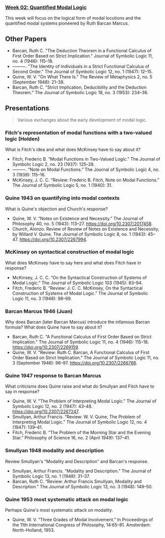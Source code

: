 ### [Week 02: Quantified Modal Logic](https://github.com/benbrastmckie/ModalHistoryPrivate?tab=readme-ov-file#module-1-modal-logic)

This week will focus on the logical form of modal locutions and the quantified modal systems pioneered by Ruth Barcan Marcus.

## Other Papers

- Barcan, Ruth C. "The Deduction Theorem in a Functional Calculus of First Order Based on Strict Implication." Journal of Symbolic Logic 11, no. 4 (1946): 115–18.
- ———. "The Identity of Individuals in a Strict Functional Calculus of Second Order." The Journal of Symbolic Logic 12, no. 1 (1947): 12–15.
- Quine, W. V. "On What There Is." The Review of Metaphysics 2, no. 5 (September 1948): 21–38.
- Barcan, Ruth C. "Strict Implication, Deducibility and the Deduction Theorem." The Journal of Symbolic Logic 18, no. 3 (1953): 234–36.

## Presentations

> Various exchanges about the early development of modal logic.

### Fitch's representation of modal functions with a two-valued logic (Holden)

What is Fitch's idea and what does McKinsey have to say about it?

- Fitch, Frederic B. “Modal Functions in Two-Valued Logic.” The Journal of Symbolic Logic 2, no. 23 (1937): 125–28.
- ———. “Note on Modal Functions.” The Journal of Symbolic Logic 4, no. 3 (1939): 115–16.
- McKinsey, J. C. C. “Review: Frederic B. Fitch, Note on Modal Functions.” The Journal of Symbolic Logic 5, no. 1 (1940): 31.

### Quine 1943 on quantifying into modal contexts

What is Quine's objection and Church's response?

- Quine, W. V. “Notes on Existence and Necessity.” The Journal of Philosophy 40, no. 5 (1943): 113–27. https://doi.org/10.2307/2017458.
- Church, Alonzo. Review of Review of Notes on Existence and Necessity, by Willard V. Quine. The Journal of Symbolic Logic 8, no. 1 (1943): 45–47. https://doi.org/10.2307/2267994.

### McKinsey on syntactical construction of modal logic

What does McKinsey have to say here and what does Fitch have in response?

- McKinsey, J. C. C. “On the Syntactical Construction of Systems of Modal Logic.” The Journal of Symbolic Logic 103 (1945): 83–94.
- Fitch, Frederic B. “Review: J. C. C. McKinsey, On the Syntactical Construction of Systems of Modal Logic.” The Journal of Symbolic Logic 11, no. 3 (1946): 98–99.

### Barcan Marcus 1946 (Juan)

Why does Barcan (later Barcan Marcus) introduce the infamous Barcan formula? What does Quine have to say about it?

- Barcan, Ruth C. "A Functional Calculus of First Order Based on Strict Implication." The Journal of Symbolic Logic 11, no. 4 (1946): 115–18. https://doi.org/10.2307/2269159.
- Quine, W. V. "Review: Ruth C. Barcan, A Functional Calculus of First Order Based on Strict Implication." The Journal of Symbolic Logic 11, no. 3 (September 1946): 96–97. https://doi.org/10.2307/2266766.

### Quine 1947 response to Barcan Marcus

What criticisms does Quine raise and what do Smullyan and Fitch have to say in response?

- Quine, W. V. "The Problem of Interpreting Modal Logic." The Journal of Symbolic Logic 12, no. 2 (1947): 43–48. https://doi.org/10.2307/2267247.
- Smullyan, Arthur Francis. “Review: W. V. Quine, The Problem of Interpreting Modal Logic.” The Journal of Symbolic Logic 12, no. 4 (1947): 139–41.
- Fitch, Frederic B. “The Problem of the Morning Star and the Evening Star.” Philosophy of Science 16, no. 2 (April 1949): 137–41.

### Smullyan 1948 modality and description

Review Smullyan's "Modality and Description" and Barcan's response.

- Smullyan, Arthur Francis. “Modality and Description.” The Journal of Symbolic Logic 13, no. 1 (1948): 31–37.
- Barcan, Ruth C. “Review: Arthur Francis Smullyan, Modality and Description.” The Journal of Symbolic Logic 13, no. 3 (1948): 149–50.

### Quine 1953 most systematic attack on modal logic

Perhaps Quine's most systematic attack on modality.

- Quine, W. V. “Three Grades of Modal Involvement.” In Proceedings of the 11th International Congress of Philosophy, 14:65–81. Amsterdam: North-Holland, 1953.
